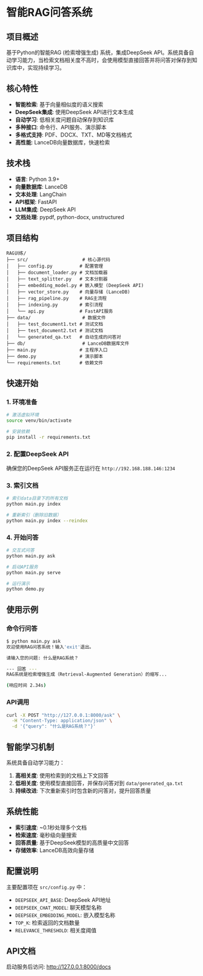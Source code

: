 # 智能RAG问答系统

## 项目概述
基于Python的智能RAG (检索增强生成) 系统，集成DeepSeek API。系统具备自动学习能力，当检索文档相关度不高时，会使用模型直接回答并将问答对保存到知识库中，实现持续学习。

## 核心特性
- **智能检索**: 基于向量相似度的语义搜索
- **DeepSeek集成**: 使用DeepSeek API进行文本生成
- **自动学习**: 低相关度问题自动保存到知识库
- **多种接口**: 命令行、API服务、演示脚本
- **多格式支持**: PDF、DOCX、TXT、MD等文档格式
- **高性能**: LanceDB向量数据库，快速检索

## 技术栈
- **语言**: Python 3.9+
- **向量数据库**: LanceDB
- **文本处理**: LangChain
- **API框架**: FastAPI
- **LLM集成**: DeepSeek API
- **文档处理**: pypdf, python-docx, unstructured

## 项目结构
```
RAG训练/
├── src/                    # 核心源代码
│   ├── config.py          # 配置管理
│   ├── document_loader.py # 文档加载器
│   ├── text_splitter.py   # 文本分割器
│   ├── embedding_model.py # 嵌入模型 (DeepSeek API)
│   ├── vector_store.py    # 向量存储 (LanceDB)
│   ├── rag_pipeline.py    # RAG主流程
│   ├── indexing.py        # 索引流程
│   └── api.py             # FastAPI服务
├── data/                   # 数据文件
│   ├── test_document1.txt # 测试文档
│   ├── test_document2.txt # 测试文档
│   └── generated_qa.txt   # 自动生成的问答对
├── db/                     # LanceDB数据库文件
├── main.py                # 主程序入口
├── demo.py                # 演示脚本
└── requirements.txt       # 依赖文件
```

## 快速开始

### 1. 环境准备
```bash
# 激活虚拟环境
source venv/bin/activate

# 安装依赖
pip install -r requirements.txt
```

### 2. 配置DeepSeek API
确保您的DeepSeek API服务正在运行在 `http://192.168.188.146:1234`

### 3. 索引文档
```bash
# 索引data目录下的所有文档
python main.py index

# 重新索引（删除旧数据）
python main.py index --reindex
```

### 4. 开始问答
```bash
# 交互式问答
python main.py ask

# 启动API服务
python main.py serve

# 运行演示
python demo.py
```

## 使用示例

### 命令行问答
```bash
$ python main.py ask
欢迎使用RAG问答系统！输入'exit'退出。

请输入您的问题: 什么是RAG系统？

--- 回答 ---
RAG系统是检索增强生成（Retrieval-Augmented Generation）的缩写...

(响应时间 2.34s)
```

### API调用
```bash
curl -X POST "http://127.0.0.1:8000/ask" \
  -H "Content-Type: application/json" \
  -d '{"query": "什么是RAG系统？"}'
```

## 智能学习机制

系统具备自动学习能力：
1. **高相关度**: 使用检索到的文档上下文回答
2. **低相关度**: 使用模型直接回答，并保存问答对到 `data/generated_qa.txt`
3. **持续改进**: 下次重新索引时包含新的问答对，提升回答质量

## 系统性能
- **索引速度**: ~0.1秒处理多个文档
- **检索速度**: 毫秒级向量搜索
- **回答质量**: 基于DeepSeek模型的高质量中文回答
- **存储效率**: LanceDB高效向量存储

## 配置说明

主要配置项在 `src/config.py` 中：
- `DEEPSEEK_API_BASE`: DeepSeek API地址
- `DEEPSEEK_CHAT_MODEL`: 聊天模型名称
- `DEEPSEEK_EMBEDDING_MODEL`: 嵌入模型名称
- `TOP_K`: 检索返回的文档数量
- `RELEVANCE_THRESHOLD`: 相关度阈值

## API文档

启动服务后访问: http://127.0.0.1:8000/docs

